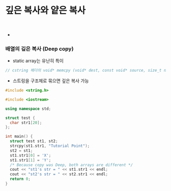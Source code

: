 # 깊은 복사와 얕은 복사

</br>

-

### 배열의 깊은 복사 (Deep copy)

- static array는 유난히 특이

```cpp
// cstring 헤더의 void* memcpy (void* dest, const void* source, size_t num) 로도 가능
```

- 스트링을 구조체로 묶으면 깊은 복사 가능

```cpp
#include <string.h>

#include <iostream>

using namespace std;

struct test {
  char str1[20];
};

int main() {
  struct test st1, st2;
  strcpy(st1.str1, "Tutorial Point");
  st2 = st1;
  st1.str1[0] = 'X';
  st1.str1[1] = 'Y';
  /* Because copy was Deep, both arrays are different */
  cout << "st1's str = " << st1.str1 << endl;
  cout << "st2's str = " << st2.str1 << endl;
  return 0;
}
```

</br>
